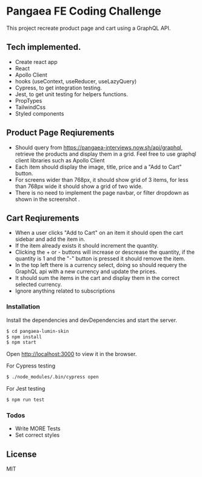 # Pangaea FE Coding Challenge

This project recreate product page and cart using a GraphQL API. 

## Tech implemented.
  - Create react app
  - React
  - Apollo Client
  - hooks (useContext, useReducer, useLazyQuery)
  - Cypress, to get integration testing.
  - Jest, to get unit testing for helpers functions.
  - PropTypes
  - TailwindCss
  - Styled components

## Product Page Reqiurements

  - Should query from https://pangaea-interviews.now.sh/api/graphql, retrieve the products and display them in a grid. Feel free to use graphql client libraries such as Apollo Client
  - Each item should display the image, title, price and a "Add to Cart" button.
  - For screens wider than 768px, it should show grid of 3 items, for less than 768px wide it should show a grid of two wide.
  - There is no need to implement the page navbar, or filter dropdown as shown in the screenshot .

## Cart Reqiurements
  - When a user clicks "Add to Cart" on an item it should open the cart sidebar and add the item in.
  - If the item already exists it should increment the quantity.
  - Clicking the + or - buttons will increase or descrease the quantity, if the quantity is 1 and the "-" button is pressed it should remove the item.
  - In the top left there is a currency select, doing so should requery the GraphQL api with a new currency and update the prices.
  - It should sum the items in the cart and display them in the correct selected currency.
  - Ignore anything related to subscriptions

### Installation

Install the dependencies and devDependencies and start the server.

```sh
$ cd pangaea-lumin-skin
$ npm install
$ npm start
```
Open [http://localhost:3000](http://localhost:3000) to view it in the browser.


For Cypress testing
```sh
$ ./node_modules/.bin/cypress open
```

For Jest testing
```sh
$ npm run test
```

### Todos

 - Write MORE Tests
 - Set correct styles

License
----

MIT
